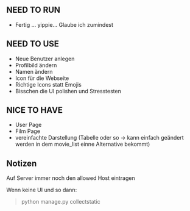 ## NEED TO RUN

- Fertig ... yippie... Glaube ich zumindest


## NEED TO USE

- Neue Benutzer anlegen
- Profilbild ändern
- Namen ändern
- Icon für die Webseite
- Richtige Icons statt Emojis
- Bisschen die UI polishen und Stresstesten



## NICE TO HAVE

- User Page
- Film Page
- vereinfachte Darstellung (Tabelle oder so -> kann einfach geändert werden in dem movie_list einne Alternative bekommt)


## Notizen

Auf Server immer noch den allowed Host eintragen

Wenn keine UI und so dann:

> python manage.py collectstatic